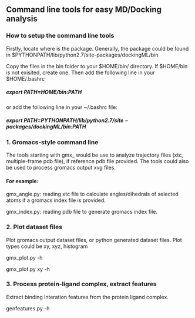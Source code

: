 ## Command line tools for easy MD/Docking analysis

### How to setup the command line tools
<p> Firstly, locate where is the package. Generally, the package
could be found in $PYTHONPATH/lib/python2.7/site-packages/dockingML/bin
</p>
<p>Copy the files in the bin folder to your $HOME/bin/ directory. If 
$HOME/bin is not exisited, create one. Then add the following line in your 
$HOME/.bashrc
</p>

##### export PATH=$HOME/bin:$PATH

<p> or add the following line in your ~/.bashrc file: </p>

##### export PATH=$PYTHONPATH/lib/python2.7/site-packages/dockingML/bin:$PATH


### 1. Gromacs-style command line
<p>The tools starting with gmx_ would be use to analyze 
trajectory files (xtc, multiple-frame pdb file), if reference
pdb file provided. The tools could also be used to process 
gromacs output xvg files.</p>

#### For example:
<p>gmx_angle.py: reading xtc file to calculate angles/dihedrals of 
selected atoms if a gromacs index file is provided.<p/>
<p>gmx_index.py: reading pdb file to generate gromacs index 
file. </p>

### 2. Plot dataset files
<p>Plot gromacs output dataset files, or python generated dataset files.
Plot types could be xy, xyz, histogram
</p>
<p>gmx_plot.py -h</p>
<p>gmx_plot.py xy -h</p>

### 3. Process protein-ligand complex, extract features
<p>Extract binding interation features from the protein ligand 
complex.</p>
<p>genfeatures.py -h
</p>

